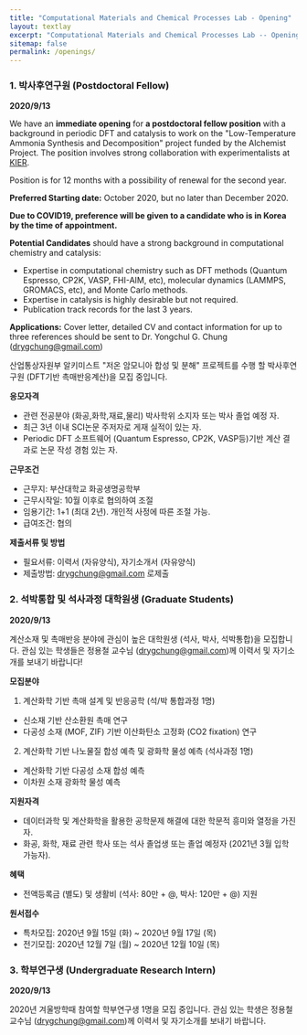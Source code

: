 ```yaml
---
title: "Computational Materials and Chemical Processes Lab - Opening"
layout: textlay
excerpt: "Computational Materials and Chemical Processes Lab -- Opening"
sitemap: false
permalink: /openings/
---
```

### **1. 박사후연구원 (Postdoctoral Fellow)**

**2020/9/13**

We have an **immediate opening** for **a postdoctoral fellow position** with a background in periodic DFT and catalysis to work on the "Low-Temperature Ammonia Synthesis and Decomposition" project funded by the Alchemist Project. The position involves strong collaboration with experimentalists at [KIER](https://www.kier.re.kr/eng/).

Position is for 12 months with a possibility of renewal for the second year.

**Preferred Starting date:** October 2020, but no later than December 2020.

**Due to COVID19, preference will be given to a candidate who is in Korea by the time of appointment.**

**Potential Candidates** should have a strong background in computational chemistry and catalysis:
- Expertise in computational chemistry such as DFT methods (Quantum Espresso, CP2K, VASP, FHI-AIM, etc), molecular dynamics (LAMMPS, GROMACS, etc), and Monte Carlo methods.
- Expertise in catalysis is highly desirable but not required.
- Publication track records for the last 3 years.

**Applications:** Cover letter, detailed CV and contact information for up to three references should be sent to Dr. Yongchul G. Chung (drygchung@gmail.com)

산업통상자원부 알키미스트 "저온 암모니아 합성 및 분해" 프로젝트를 수행 할 박사후연구원 (DFT기반 촉매반응계산)을 모집 중입니다.

**응모자격**
- 관련 전공분야 (화공,화학,재료,물리) 박사학위 소지자 또는 박사 졸업 예정 자.
- 최근 3년 이내 SCI논문 주저자로 게재 실적이 있는 자.
- Periodic DFT 소프트웨어 (Quantum Espresso, CP2K, VASP등)기반 계산 결과로 논문 작성 경험 있는 자.

**근무조건**
- 근무지: 부산대학교 화공생명공학부
- 근무시작일: 10월 이후로 협의하여 조절
- 임용기간: 1+1 (최대 2년). 개인적 사정에 따른 조절 가능.
- 급여조건: 협의

**제출서류 및 방법**
- 필요서류: 이력서 (자유양식), 자기소개서 (자유양식)
- 제출방법: drygchung@gmail.com 로제출


### **2. 석박통합 및 석사과정 대학원생 (Graduate Students)**

**2020/9/13**

계산소재 및 촉매반응 분야에 관심이 높은 대학원생 (석사, 박사, 석박통합)을 모집합니다. 관심 있는 학생들은 정용철 교수님 (drygchung@gmail.com)께 이력서 및 자기소개를 보내기 바랍니다!

**모집분야**
1. 계산화학 기반 촉매 설계 및 반응공학 (석/박 통합과정 1명)
- 신소재 기반 산소환원 촉매 연구
- 다공성 소재 (MOF, ZIF) 기반 이산화탄소 고정화 (CO2 fixation) 연구
2. 계산화학 기반 나노물질 합성 예측 및 광화학 물성 예측 (석사과정 1명)
- 계산화학 기반 다공성 소재 합성 예측
- 이차원 소재 광화학 물성 예측

**지원자격**
- 데이터과학 및 계산화학을 활용한 공학문제 해결에 대한 학문적 흥미와 열정을 가진 자.
- 화공, 화학, 재료 관련 학사 또는 석사 졸업생 또는 졸업 예정자 (2021년 3월 입학 가능자).

**혜택**
- 전액등록금 (별도) 및 생활비 (석사: 80만 + @, 박사: 120만 + @) 지원

**원서접수**
- 특차모집: 2020년 9월 15일 (화) ~ 2020년 9월 17일 (목)
- 전기모집: 2020년 12월 7일 (월) ~ 2020년 12월 10일 (목)

### **3. 학부연구생 (Undergraduate Research Intern)**

**2020/9/13**

2020년 겨울방학때 참여할 학부연구생 1명을 모집 중입니다. 관심 있는 학생은 정용철 교수님 (drygchung@gmail.com)께 이력서 및 자기소개를 보내기 바랍니다.
